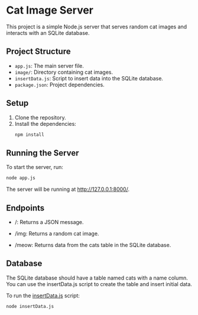 # Cat Image Server

This project is a simple Node.js server that serves random cat images and interacts with an SQLite database.

## Project Structure

- `app.js`: The main server file.
- `image/`: Directory containing cat images.
- `insertData.js`: Script to insert data into the SQLite database.
- `package.json`: Project dependencies.

## Setup

1. Clone the repository.
2. Install the dependencies:
   ```sh
   npm install
   ```

## Running the Server

To start the server, run:

```sh
node app.js
```

The server will be running at http://127.0.0.1:8000/.

## Endpoints

* /: Returns a JSON message.
* /img: Returns a random cat image.

* /meow: Returns data from the cats table in the SQLite database.

## Database

The SQLite database should have a table named cats with a name column. You can use the insertData.js script to create the table and insert initial data.

To run the [insertData.js](vscode-file://vscode-app/c:/Users/chinc/AppData/Local/Programs/Microsoft%20VS%20Code/resources/app/out/vs/code/electron-sandbox/workbench/workbench.html) script:


```sh
node insertData.js
```
